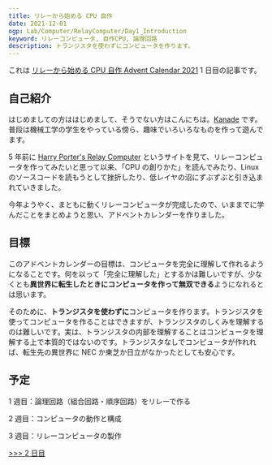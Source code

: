 ```yaml
---
title: リレーから始める CPU 自作
date: 2021-12-01
ogp: Lab/Computer/RelayComputer/Day1_Introduction
keyword: リレーコンピュータ, 自作CPU, 論理回路
description: トランジスタを使わずにコンピュータを作ります。
---
```


これは [リレーから始める CPU 自作 Advent Calendar 2021](https://adventar.org/calendars/7052) 1 日目の記事です。

## 自己紹介

はじめましての方ははじめまして、そうでない方はこんにちは。[Kanade](https://twitter.com/kanade_k_1228) です。普段は機械工学の学生をやっている傍ら、趣味でいろいろなものを作って遊んでます。

5 年前に [Harry Porter's Relay Computer](http://web.cecs.pdx.edu/~harry/Relay/) というサイトを見て、リレーコンピュータを作ってみたいと思って以来、「CPU の創りかた」を読んでみたり、Linux のソースコードを読もうとして挫折したり、低レイヤの沼にずぶずぶと引き込まれていきました。

今年ようやく、まともに動くリレーコンピュータが完成したので、いままでに学んだことをまとめようと思い、アドベントカレンダーを作りました。

## 目標

このアドベントカレンダーの目標は、コンピュータを完全に理解して作れるようになることです。何を以って「完全に理解した」とするかは難しいですが、少なくとも**異世界に転生したときにコンピュータを作って無双できる**ようになれるとは思います。

そのために、**トランジスタを使わずに**コンピュータを作ります。トランジスタを使ってコンピュータを作ることはできますが、トランジスタのしくみを理解するのは難しいです。実は、トランジスタの内部を理解することはコンピュータを理解する上で本質的ではないのです。トランジスタなしでコンピュータが作れれば、転生先の異世界に NEC か東芝か日立がなかったとしても安心です。

## 予定

1 週目：論理回路（組合回路・順序回路）をリレーで作る

2 週目：コンピュータの動作と構成

3 週目：リレーコンピュータの製作

[>>> 2 日目](../Day2_SwitchLogic/)
